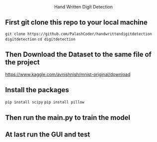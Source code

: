 <center>Hand Written Digit Detection</center>

## First git clone this repo to your local machine
```git clone https://github.com/PalashCoder/handwrittendigitdetection digitdetection```
```cd digitdetection```

## Then Download the Dataset to the same file of the project
 https://www.kaggle.com/avnishnish/mnist-original/download

## Install the packages

```pip install scipy```
```pip install pillow```

## Then run the main.py to train the model
## At last run the GUI and test